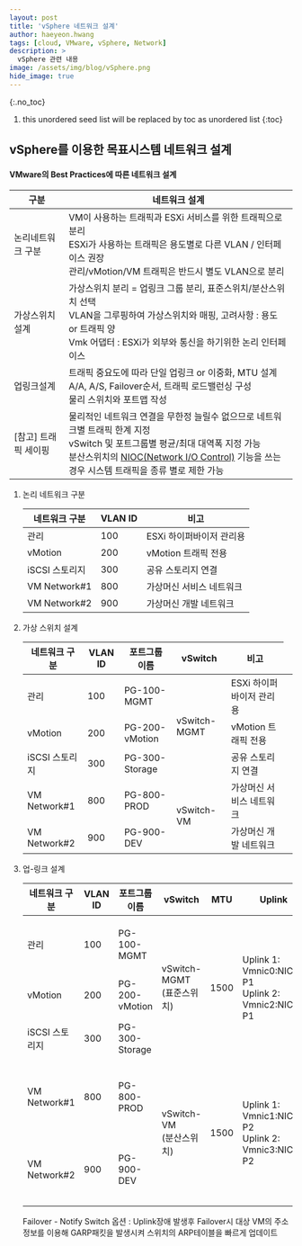 ```yaml
---
layout: post
title: 'vSphere 네트워크 설계' 
author: haeyeon.hwang
tags: [cloud, VMware, vSphere, Network]
description: >
  vSphere 관련 내용 
image: /assets/img/blog/vSphere.png
hide_image: true
---
```


{:.no_toc}
1. this unordered seed list will be replaced by toc as unordered list
{:toc}

## **vSphere를 이용한 목표시스템 네트워크 설계**

#### **VMware의 Best Practices에 따른 네트워크 설계**

구분|네트워크 설계
---|---
논리네트워크 구분|VM이 사용하는 트래픽과 ESXi 서비스를 위한 트래픽으로 분리</br>ESXi가 사용하는 트래픽은 용도별로 다른 VLAN / 인터페이스 권장</br>관리/vMotion/VM 트래픽은 반드시 별도 VLAN으로 분리
가상스위치 설계|가상스위치 분리 = 업링크 그룹 분리, 표준스위치/분산스위치 선택</br>VLAN을 그루핑하여 가상스위치와 매핑, 고려사항 : 용도 or 트래픽 양</br>Vmk 어댑터 : ESXi가 외부와 통신을 하기위한 논리 인터페이스
업링크설계|트래픽 중요도에 따라 단일 업링크 or 이중화, MTU 설계</br>A/A, A/S, Failover순서, 트래픽 로드밸런싱 구성</br>물리 스위치와 포트맵 작성
[참고] 트래픽 세이핑|물리적인 네트워크 연결을 무한정 늘릴수 없으므로 네트워크별 트래픽 한계 지정</br>vSwitch 및 포트그룹별 평균/최대 대역폭 지정 가능</br>분산스위치의 [NIOC(Network I/O Control)](https://docs.vmware.com/kr/VMware-vSphere/8.0/vsan-network-design-guide/GUID-6B00B437-53A3-4ACD-8CD7-AC9D0CE5BA8E.html) 기능을 쓰는경우 시스템 트래픽을 종류 별로 제한 가능

1) 논리 네트워크 구분

    네트워크 구분|VLAN ID|비고
    ---|---|---
    관리|100|ESXi 하이퍼바이저 관리용
    vMotion|200|vMotion 트래픽 전용
    iSCSI 스토리지|300|공유 스토리지 연결
    VM Network#1|800|가상머신 서비스 네트워크
    VM Network#2|900|가상머신 개발 네트워크

2) 가상 스위치 설계 

    네트워크 구분|VLAN ID|포트그룹 이름|vSwitch|비고
    ---|---|---|---|---
    관리|100|PG-100-MGMT<td rowspan="3">vSwitch-MGMT</td>|ESXi 하이퍼바이저 관리용
    vMotion|200|PG-200-vMotion|vMotion 트래픽 전용
    iSCSI 스토리지|300|PG-300-Storage|공유 스토리지 연결
    VM Network#1|800|PG-800-PROD<td rowspan="2">vSwitch-VM</td>|가상머신 서비스 네트워크
    VM Network#2|900|PG-900-DEV|가상머신 개발 네트워크

3) 업-링크 설계

    네트워크 구분|VLAN ID|포트그룹 이름|vSwitch|MTU|Uplink|물리포트맵|로드밸런싱|Failover|비고
    ---|---|---|---|---|---|---|---|---|---
    관리|100|PG-100-MGMT<td rowspan="3">vSwitch-MGMT</br>(표준스위치)</td><td rowspan="3">1500</td><td rowspan="3">Uplink 1: Vmnic0:NIC1–P1</br>Uplink 2: Vmnic2:NIC2-P1</td><td rowspan="3">NIC1–P1 TOR#1:eth1/1</br>NIC2–P1  TOR#2:eth1/1</td><td rowspan="3">Active-Standby</br>원래 포트 기반 라우팅</td><td rowspan="3">네트워크 장애 감지:</br>- Link Status Only</br>- Notify Switch : Yes</br>- Failback : Yes</td>|ESXi 하이퍼바이저 관리용
    vMotion|200|PG-200-vMotion|vMotion 트래픽 전용
    iSCSI 스토리지|300|PG-300-Storage|공유 스토리지 연결
    VM Network#1|800|PG-800-PROD<td rowspan="2">vSwitch-VM</br>(분산스위치)</td><td rowspan="2">1500</td><td rowspan="2">Uplink 1: Vmnic1:NIC1–P2</br>Uplink 2: Vmnic3:NIC2-P2</td><td rowspan="2">NIC1–P1 TOR#1:eth1/2</br>NIC2–P1  TOR#2:eth1/2</td><td rowspan="2">Active-Standby</br>사용량 기반 라우팅</td><td rowspan="2">네트워크 장애 감지:</br>- Link Status Only</br>- Notify Switch : Yes</br>- Failback : Yes</td>|가상머신 서비스 네트워크
    VM Network#2|900|PG-900-DEV|가상머신 개발 네트워크
    
    Failover - Notify Switch 옵션 : Uplink장애 발생후 Failover시 대상 VM의 주소정보를 이용해 GARP패킷을 발생시켜 스위치의 ARP테이블을 빠르게 업데이트
